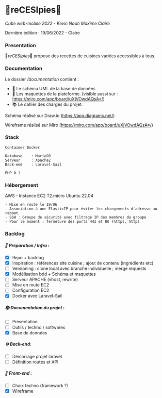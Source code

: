 # 🧁reCESIpies🧁

_Cube web-mobile 2022 - Kevin Noah Maxime Claire_

Dernière édition : 19/06/2022 - Claire

### Presentation

🧁*reCESIpies*🧁 propose des recettes de cuisines variées accessibles à tous.

### Documentation

Le dossier */documentation* contient :

 - 📐 Le schéma UML de la base de données.
 - 💄 Les maquettes de la plateforme. (visible  aussi sur : https://miro.com/app/board/uXjVOwdAQsA=/)
 - 📚 Le cahier des charges du projet.

Schéma réalisé sur Draw.io (https://app.diagrams.net/)

Wireframe réalisé sur Miro (https://miro.com/app/board/uXjVOwdAQsA=/)

### Stack

    Container Docker

    Database    : MariaDB
    Serveur     : Apache2
    Back-end    : Laravel-Sail

    PHP 8.1

### Hébergement

AWS - Instance EC2 T2.micro Ubuntu 22.04 

    - Mise en route le 19/06
    - Association à une ElasticIP pour éviter les changements d'adresse au reboot
    - SSH : Groupe de sécurité avec filtrage IP des membres du groupe
    - Pour le moment : fermeture des ports 443 et 80 (https, http) 

### Backlog


##### 🔧 Préparation / Infra :

* [x] Repo + backlog
* [x] Inspiration       : références site cuisine ; ajout de contenu (ingrédients etc)
* [ ] Versioning        : clone local avec branche individuelle ; merge requests 
* [x] Modélisation bdd + Schéma et maquettes
* [ ] Serveur APACHE (vhost, rewrite)
* [ ] Mise en route EC2
* [ ] Configuration EC2
* [x] Docker avec Laravel-Sail

##### 📚 Documentation du projet :

 * [ ] Presentation
 * [ ] Outils / techno / softwares
 * [x] Base de données

##### ⚙️ Back-end:

* [ ] Démarrage projet laravel
* [ ] Définition routes et API

##### :nail_care: Front-end :

* [ ] Choix techno (framework ?)
* [x] Wireframe

